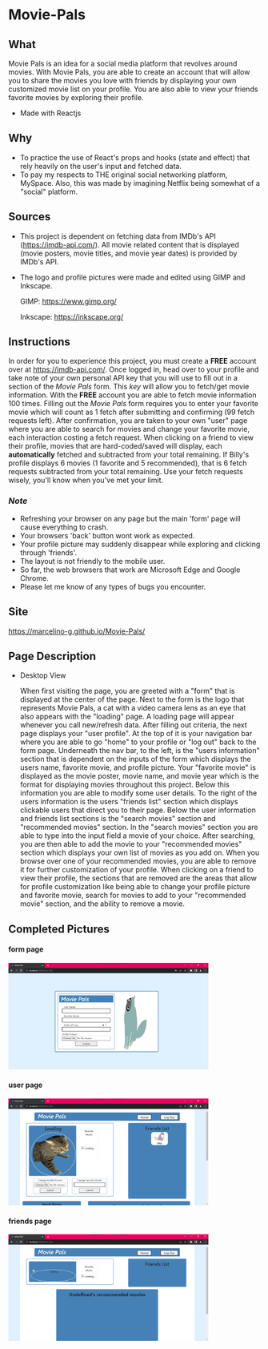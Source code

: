 # Movie-Pals

## What
Movie Pals is an idea for a social media platform that revolves around movies. With Movie Pals, you are able to create an account that will allow you to share the movies you love with friends by displaying your own customized movie list on your profile. You are also able to view your friends favorite movies by exploring their profile.
- Made with Reactjs

## Why
- To practice the use of React's props and hooks (state and effect) that rely heavily on the user's input and fetched data.  
- To pay my respects to THE original social networking platform, MySpace. Also, this was made by imagining Netflix being somewhat of a "social" platform.     

## Sources
- This project is dependent on fetching data from IMDb's API (https://imdb-api.com/). All movie related content that is displayed (movie posters, movie titles, and movie year dates) is provided by IMDb's API. 

- The logo and profile pictures were made and edited using GIMP and Inkscape.

  GIMP: https://www.gimp.org/
  
  Inkscape: https://inkscape.org/

## Instructions
In order for you to experience this project, you must create a **FREE** account over at https://imdb-api.com/. Once logged in, head over to your profile and take note of your own personal API key that you will use to fill out in a section of the *Movie Pals* form. This *key* will allow you to fetch/get movie information. With the **FREE** account you are able to fetch movie information 100 times. Filling out the *Movie Pals* form requires you to enter your favorite movie which will count as 1 fetch after submitting and confirming (99 fetch requests left). After confirmation, you are taken to your own "user" page where you are able to search for movies and change your favorite movie, each interaction costing a fetch request. When clicking on a friend to view their profile, movies that are hard-coded/saved will display, each **automatically** fetched and subtracted from your total remaining. If Billy's profile displays 6 movies (1 favorite and 5 recommended), that is 6 fetch requests subtracted from your total remaining. Use your fetch requests wisely, you'll know when you've met your limit.    

### ***Note***
- Refreshing your browser on any page but the main 'form' page will cause everything to crash.
- Your browsers 'back' button wont work as expected.
- Your profile picture may suddenly disappear while exploring and clicking through 'friends'.
- The layout is not friendly to the mobile user.
- So far, the web browsers that work are Microsoft Edge and Google Chrome.
- Please let me know of any types of bugs you encounter.

## Site
https://marcelino-g.github.io/Movie-Pals/

## Page Description
- Desktop View

  When first visiting the page, you are greeted with a "form" that is displayed at the center of the page. Next to the form is the logo that represents Movie Pals, a cat with a video camera lens as an eye that also appears with the "loading" page. A loading page will appear whenever you call new/refresh data. After filling out criteria, the next page displays your "user profile". At the top of it is your navigation bar where you are able to go "home" to your profile or "log out" back to the form page. Underneath the nav bar, to the left, is the "users information" section that is dependent on the inputs of the form which displays the users name, favorite movie, and profile picture. Your "favorite movie" is displayed as the movie poster, movie name, and movie year which is the format for displaying movies throughout this project. Below this information you are able to modify some user details. To the right of the users information is the users "friends list" section which displays clickable users that direct you to their page. Below the user information and friends list sections is the "search movies" section and "recommended movies" section. In the "search movies" section you are able to type into the input field a movie of your choice. After searching, you are then able to add the movie to your "recommended movies" section which displays your own list of movies as you add on. When you browse over one of your recommended movies, you are able to remove it for further customization of your profile. When clicking on a friend to view their profile, the sections that are removed are the areas that allow for profile customization like being able to change your profile picture and favorite movie, search for movies to add to your "recommended movie" section, and the ability to remove a movie. 
  
## Completed Pictures
#### form page
<img width ="400" src="./finished_pictures/form_picture.png" />

#### user page
<img width ="400" src="./finished_pictures/user_picture.png" />

#### friends page
<img width ="400" src="./finished_pictures/friends_profile_picture.png" />
